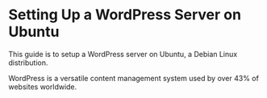 # Setting Up a WordPress Server on Ubuntu #

This guide is to setup a WordPress server on Ubuntu, a Debian Linux distribution. 

WordPress is a versatile content management system used by over 43% of websites worldwide.
